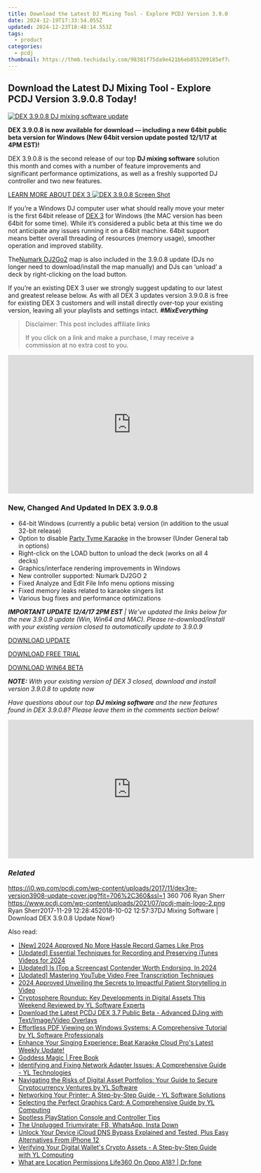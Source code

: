 ```yaml
---
title: Download the Latest DJ Mixing Tool - Explore PCDJ Version 3.9.0.8 Today!
date: 2024-12-19T17:33:54.055Z
updated: 2024-12-23T18:48:14.553Z
tags:
  - product
categories:
  - pcdj
thumbnail: https://thmb.techidaily.com/98381f75da9e421b6eb855209185ef7a1fbf0a3e49f7737dbe8956238d8582c9.jpg
---
```


## Download the Latest DJ Mixing Tool - Explore PCDJ Version 3.9.0.8 Today!

[![DEX 3.9.0.8 DJ mixing software update](https://i0.wp.com/pcdj.com/wp-content/uploads/2017/11/dex3re-version3908-update-cover.jpg?resize=706%2C321&ssl=1)](https://i0.wp.com/pcdj.com/wp-content/uploads/2017/11/dex3re-version3908-update-cover.jpg?fit=706%2C360&ssl=1 "DEX 3.9.0.8 DJ mixing software update")

**DEX 3.9.0.8 is now available for download — including a new 64bit public beta version for Windows (New 64bit version update posted 12/1/17 at 4PM EST)!**

DEX 3.9.0.8 is the second release of our top **DJ mixing software** solution this month and comes with a number of feature improvements and significant performance optimizations, as well as a freshly supported DJ controller and two new features.

[LEARN MORE ABOUT DEX 3 ![DEX 3.9.0.8 Screen Shot](https://i2.wp.com/pcdj.com/wp-content/uploads/2017/11/dex3908_skin.jpg?fit=300%2C169&ssl=1 "DEX 3.9.0.8 Screen Shot")](https://tools.techidaily.com/pcdj/products/)

If you’re a Windows DJ computer user what should really move your meter is the first 64bit release of [DEX 3](https://tools.techidaily.com/pcdj/products/) for Windows (the MAC version has been 64bit for some time). While it’s considered a public beta at this time we do not anticipate any issues running it on a 64bit machine. 64bit support means better overall threading of resources (memory usage), smoother operation and improved stability.

The[Numark DJ2Go2](https://tools.techidaily.com/pcdj/products/) map is also included in the 3.9.0.8 update (DJs no longer need to download/install the map manually) and DJs can ‘unload’ a deck by right-clicking on the load button.

If you’re an existing DEX 3 user we strongly suggest updating to our latest and greatest release below. As with all DEX 3 updates version 3.9.0.8 is free for existing DEX 3 customers and will install directly over-top your existing version, leaving all your playlists and settings intact. **_#MixEverything_**

>  Disclaimer: This post includes affiliate links
>
>  If you click on a link and make a purchase, I may receive a commission at no extra cost to you.
>

<!-- affiliate ads begin -->
<iframe width="560" height="315" src="https://www.youtube.com/embed/qfCSLAhd4FY?si=CUBztmilaeAwl1lw" title="YouTube video player" frameborder="0" allow="accelerometer; autoplay; clipboard-write; encrypted-media; gyroscope; picture-in-picture; web-share" referrerpolicy="strict-origin-when-cross-origin" allowfullscreen></iframe>
<!-- affiliate ads end -->

### New, Changed And Updated In DEX 3.9.0.8

* 64-bit Windows (currently a public beta) version (in addition to the usual 32-bit release)
* Option to disable [Party Tyme Karaoke](https://tools.techidaily.com/pcdj/products/) in the browser (Under General tab in options)
* Right-click on the LOAD button to unload the deck (works on all 4 decks)
* Graphics/interface rendering improvements in Windows
* New controller supported: Numark DJ2GO 2
* Fixed Analyze and Edit File Info menu options missing
* Fixed memory leaks related to karaoke singers list
* Various bug fixes and performance optimizations

_**IMPORTANT UPDATE 12/4/17 2PM EST** | We’ve updated the links below for the new 3.9.0.9 update (Win, Win64 and MAC). Please re-download/install with your existing version closed to automatically update to 3.9.0.9_

[DOWNLOAD UPDATE](https://tools.techidaily.com/pcdj/products/)

[DOWNLOAD FREE TRIAL](https://tools.techidaily.com/pcdj/products/)

[DOWNLOAD WIN64 BETA](https://tools.techidaily.com/pcdj/products/)

_**NOTE:** With your existing version of DEX 3 closed, download and install version 3.9.0.8 to update now_

_Have questions about our top **DJ mixing software** and the new features found in DEX 3.9.0.8? Please leave them in the comments section below!_

<!-- affiliate ads begin -->
<iframe width="560" height="315" src="https://www.youtube.com/embed/Nl0Z0eth1u4?si=0eecOBNfc--51AJO" title="YouTube video player" frameborder="0" allow="accelerometer; autoplay; clipboard-write; encrypted-media; gyroscope; picture-in-picture; web-share" referrerpolicy="strict-origin-when-cross-origin" allowfullscreen></iframe>
<!-- affiliate ads end -->

### _Related_

https://i0.wp.com/pcdj.com/wp-content/uploads/2017/11/dex3re-version3908-update-cover.jpg?fit=706%2C360&ssl=1 360 706 Ryan Sherr https://www.pcdj.com/wp-content/uploads/2021/07/pcdj-main-logo-2.png Ryan Sherr2017-11-29 12:28:452018-10-02 12:57:37DJ Mixing Software | Download DEX 3.9.0.8 Update Now!}

<ins class="adsbygoogle"
     style="display:block"
     data-ad-format="autorelaxed"
     data-ad-client="ca-pub-7571918770474297"
     data-ad-slot="1223367746"></ins>

<ins class="adsbygoogle"
     style="display:block"
     data-ad-client="ca-pub-7571918770474297"
     data-ad-slot="8358498916"
     data-ad-format="auto"
     data-full-width-responsive="true"></ins>

<span class="atpl-alsoreadstyle">Also read:</span>
<div><ul>
<li><a href="https://screen-recording.techidaily.com/new-2024-approved-no-more-hassle-record-games-like-pros/"><u>[New] 2024 Approved No More Hassle Record Games Like Pros</u></a></li>
<li><a href="https://desktop-recording.techidaily.com/updated-essential-techniques-for-recording-and-preserving-itunes-videos-for-2024/"><u>[Updated] Essential Techniques for Recording and Preserving iTunes Videos for 2024</u></a></li>
<li><a href="https://on-screen-recording.techidaily.com/updated-is-itop-a-screencast-contender-worth-endorsing-in-2024/"><u>[Updated] Is ITop a Screencast Contender Worth Endorsing, In 2024</u></a></li>
<li><a href="https://facebook-record-videos.techidaily.com/updated-mastering-youtube-video-free-transcription-techniques/"><u>[Updated] Mastering YouTube Video Free Transcription Techniques</u></a></li>
<li><a href="https://some-approaches.techidaily.com/2024-approved-unveiling-the-secrets-to-impactful-patient-storytelling-in-video/"><u>2024 Approved Unveiling the Secrets to Impactful Patient Storytelling in Video</u></a></li>
<li><a href="https://win-cloud.techidaily.com/cryptosphere-roundup-key-developments-in-digital-assets-this-weekend-reviewed-by-yl-software-experts/"><u>Cryptosphere Roundup: Key Developments in Digital Assets This Weekend Reviewed by YL Software Experts</u></a></li>
<li><a href="https://win-cloud.techidaily.com/download-the-latest-pcdj-dex-37-public-beta-advanced-djing-with-textimagevideo-overlays/"><u>Download the Latest PCDJ DEX 3.7 Public Beta - Advanced DJing with Text/Image/Video Overlays</u></a></li>
<li><a href="https://win-cloud.techidaily.com/effortless-pdf-viewing-on-windows-systems-a-comprehensive-tutorial-by-yl-software-professionals/"><u>Effortless PDF Viewing on Windows Systems: A Comprehensive Tutorial by YL Software Professionals</u></a></li>
<li><a href="https://win-cloud.techidaily.com/enhance-your-singing-experience-beat-karaoke-cloud-pros-latest-weekly-update/"><u>Enhance Your Singing Experience: Beat Karaoke Cloud Pro's Latest Weekly Update!</u></a></li>
<li><a href="https://novels-ebooks.techidaily.com/210438298-9780760371206-goddess-magic/"><u>Goddess Magic | Free Book</u></a></li>
<li><a href="https://win-cloud.techidaily.com/identifying-and-fixing-network-adapter-issues-a-comprehensive-guide-yl-technologies/"><u>Identifying and Fixing Network Adapter Issues: A Comprehensive Guide - YL Technologies</u></a></li>
<li><a href="https://win-cloud.techidaily.com/navigating-the-risks-of-digital-asset-portfolios-your-guide-to-secure-cryptocurrency-ventures-by-yl-software/"><u>Navigating the Risks of Digital Asset Portfolios: Your Guide to Secure Cryptocurrency Ventures by YL Software</u></a></li>
<li><a href="https://win-cloud.techidaily.com/networking-your-printer-a-step-by-step-guide-yl-software-solutions/"><u>Networking Your Printer: A Step-by-Step Guide - YL Software Solutions</u></a></li>
<li><a href="https://win-cloud.techidaily.com/selecting-the-perfect-graphics-card-a-comprehensive-guide-by-yl-computing/"><u>Selecting the Perfect Graphics Card: A Comprehensive Guide by YL Computing</u></a></li>
<li><a href="https://games-able.techidaily.com/spotless-playstation-console-and-controller-tips/"><u>Spotless PlayStation Console and Controller Tips</u></a></li>
<li><a href="https://facebook.techidaily.com/the-unplugged-triumvirate-fb-whatsapp-insta-down/"><u>The Unplugged Triumvirate: FB, WhatsApp, Insta Down</u></a></li>
<li><a href="https://activate-lock.techidaily.com/unlock-your-device-icloud-dns-bypass-explained-and-tested-plus-easy-alternatives-from-iphone-12-by-drfone-ios/"><u>Unlock Your Device iCloud DNS Bypass Explained and Tested, Plus Easy Alternatives From iPhone 12</u></a></li>
<li><a href="https://win-cloud.techidaily.com/verifying-your-digital-wallets-crypto-assets-a-step-by-step-guide-with-yl-computing/"><u>Verifying Your Digital Wallet's Crypto Assets - A Step-by-Step Guide with YL Computing</u></a></li>
<li><a href="https://fake-location.techidaily.com/what-are-location-permissions-life360-on-oppo-a18-drfone-by-drfone-virtual-android/"><u>What are Location Permissions Life360 On Oppo A18? | Dr.fone</u></a></li>
</ul></div>

